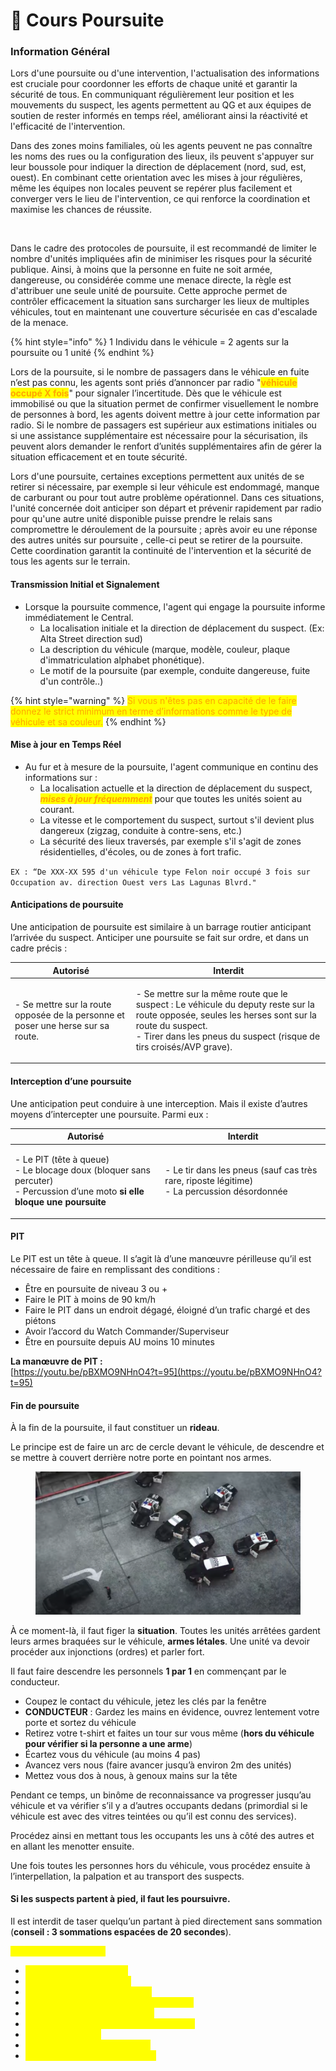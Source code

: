 # 🚨 Cours Poursuite

### Information Général

Lors d'une poursuite ou d'une intervention, l'actualisation des informations est cruciale pour coordonner les efforts de chaque unité et garantir la sécurité de tous. En communiquant régulièrement leur position et les mouvements du suspect, les agents permettent au QG et aux équipes de soutien de rester informés en temps réel, améliorant ainsi la réactivité et l'efficacité de l'intervention.

Dans des zones moins familiales, où les agents peuvent ne pas connaître les noms des rues ou la configuration des lieux, ils peuvent s'appuyer sur leur boussole pour indiquer la direction de déplacement (nord, sud, est, ouest). En combinant cette orientation avec les mises à jour régulières, même les équipes non locales peuvent se repérer plus facilement et converger vers le lieu de l'intervention, ce qui renforce la coordination et maximise les chances de réussite.

<figure><img src="https://lh7-rt.googleusercontent.com/slidesz/AGV_vUexdPTh2rq2MHRGEXg2qI_0sKYti4lTuV3hk2fBYVxmo3MrVPkEzMoMlYWkk-3hURXWGySlUH-z7JrU1uEX7teFI9Kh0NLb16NjGytPkHjRUPXA_749yquky12nHg9PsZPlpjg53tgUIU29joKMuZSAyOmNpw=s2048?key=wGrZXoek1RhxsHYyYIsIj61J" alt=""><figcaption></figcaption></figure>

Dans le cadre des protocoles de poursuite, il est recommandé de limiter le nombre d'unités impliquées afin de minimiser les risques pour la sécurité publique. Ainsi, à moins que la personne en fuite ne soit armée, dangereuse, ou considérée comme une menace directe, la règle est d'attribuer une seule unité de poursuite. Cette approche permet de contrôler efficacement la situation sans surcharger les lieux de multiples véhicules, tout en maintenant une couverture sécurisée en cas d'escalade de la menace.

{% hint style="info" %}
1 Individu dans le véhicule = 2 agents sur la poursuite ou 1 unité
{% endhint %}

Lors de la poursuite, si le nombre de passagers dans le véhicule en fuite n’est pas connu, les agents sont priés d’annoncer par radio "<mark style="color:orange;">**véhicule occupé X fois**</mark>" pour signaler l’incertitude. Dès que le véhicule est immobilisé ou que la situation permet de confirmer visuellement le nombre de personnes à bord, les agents doivent mettre à jour cette information par radio. Si le nombre de passagers est supérieur aux estimations initiales ou si une assistance supplémentaire est nécessaire pour la sécurisation, ils peuvent alors demander le renfort d’unités supplémentaires afin de gérer la situation efficacement et en toute sécurité.

Lors d'une poursuite, certaines exceptions permettent aux unités de se retirer si nécessaire, par exemple si leur véhicule est endommagé, manque de carburant ou pour tout autre problème opérationnel. Dans ces situations, l'unité concernée doit anticiper son départ et prévenir rapidement par radio pour qu'une autre unité disponible puisse prendre le relais sans compromettre le déroulement de la poursuite ; après avoir eu une réponse des autres unités sur poursuite , celle-ci peut se retirer de la poursuite. Cette coordination garantit la continuité de l'intervention et la sécurité de tous les agents sur le terrain.

#### Transmission Initial et Signalement

* Lorsque la poursuite commence, l'agent qui engage la poursuite informe immédiatement le Central.
  * La localisation initiale et la direction de déplacement du suspect. (Ex: Alta Street direction sud)
  * La description du véhicule (marque, modèle, couleur, plaque d'immatriculation alphabet phonétique).
  * Le motif de la poursuite (par exemple, conduite dangereuse, fuite d'un contrôle..)

{% hint style="warning" %}
<mark style="color:orange;">Si vous n'êtes pas en capacité de le faire donnez le strict minimum en terme d’informations comme le type de véhicule et sa couleur.</mark>
{% endhint %}

#### Mise à jour en Temps Réel

* Au fur et à mesure de la poursuite, l'agent communique en continu des informations sur :
  * La localisation actuelle et la direction de déplacement du suspect, _<mark style="color:orange;">**mises à jour fréquemment**</mark>_ pour que toutes les unités soient au courant.
  * La vitesse et le comportement du suspect, surtout s'il devient plus dangereux (zigzag, conduite à contre-sens, etc.)
  * La sécurité des lieux traversés, par exemple s'il s'agit de zones résidentielles, d'écoles, ou de zones à fort trafic.

`EX : “De XXX-XX 595 d'un véhicule type Felon noir occupé 3 fois sur Occupation av. direction Ouest vers Las Lagunas Blvrd."`

#### Anticipations de poursuite

Une anticipation de poursuite est similaire à un barrage routier anticipant l’arrivée du suspect. Anticiper une poursuite se fait sur ordre, et dans un cadre précis :

| **Autorisé**                                                                     | **Interdit**                                                                                                                                                                                                                     |
| -------------------------------------------------------------------------------- | -------------------------------------------------------------------------------------------------------------------------------------------------------------------------------------------------------------------------------- |
| - Se mettre sur la route opposée de la personne et poser une herse sur sa route. | <p>- Se mettre sur la même route que le suspect : Le véhicule du deputy reste sur la route opposée, seules les herses sont sur la route du suspect.<br>- Tirer dans les pneus du suspect (risque de tirs croisés/AVP grave).</p> |

#### Interception d’une poursuite

Une anticipation peut conduire à une interception. Mais il existe d’autres moyens d’intercepter une poursuite. Parmi eux :

| **Autorisé**                                                                                                                                         | **Interdit**                                                                                         |
| ---------------------------------------------------------------------------------------------------------------------------------------------------- | ---------------------------------------------------------------------------------------------------- |
| <p>- Le PIT (tête à queue)<br>- Le blocage doux (bloquer sans percuter)<br>- Percussion d’une moto <strong>si elle bloque une poursuite</strong></p> | <p>- Le tir dans les pneus (sauf cas très rare, riposte légitime)<br>- La percussion désordonnée</p> |

#### PIT

Le PIT est un tête à queue. Il s’agit là d’une manœuvre périlleuse qu’il est nécessaire de faire en remplissant des conditions :

* Être en poursuite de niveau 3 ou +
* Faire le PIT à moins de 90 km/h
* Faire le PIT dans un endroit dégagé, éloigné d’un trafic chargé et des piétons
* Avoir l’accord du Watch Commander/Superviseur
* Être en poursuite depuis AU moins 10 minutes

**La manœuvre de PIT :**\
[https://youtu.be/pBXMO9NHnO4?t=95](https://youtu.be/pBXMO9NHnO4?t=95)

#### Fin de poursuite

À la fin de la poursuite, il faut constituer un **rideau**.

Le principe est de faire un arc de cercle devant le véhicule, de descendre et se mettre à couvert derrière notre porte en pointant nos armes.

<figure><img src="../.gitbook/assets/image (8) (1).png" alt=""><figcaption></figcaption></figure>

À ce moment-là, il faut figer la **situation**. Toutes les unités arrêtées gardent leurs armes braquées sur le véhicule, **armes létales**. Une unité va devoir procéder aux injonctions (ordres) et parler fort.

Il faut faire descendre les personnels **1 par 1** en commençant par le conducteur.

* Coupez le contact du véhicule, jetez les clés par la fenêtre
* **CONDUCTEUR** : Gardez les mains en évidence, ouvrez lentement votre porte et sortez du véhicule
* Retirez votre t-shirt et faites un tour sur vous même (**hors du véhicule pour vérifier si la personne a une arme**)
* Écartez vous du véhicule (au moins 4 pas)
* Avancez vers nous (faire avancer jusqu’à environ 2m des unités)
* Mettez vous dos à nous, à genoux mains sur la tête

Pendant ce temps, un binôme de reconnaissance va progresser jusqu’au véhicule et va vérifier s’il y a d’autres occupants dedans (primordial si le véhicule est avec des vitres teintées ou qu’il est connu des services).

Procédez ainsi en mettant tous les occupants les uns à côté des autres et en allant les menotter ensuite.

Une fois toutes les personnes hors du véhicule, vous procédez ensuite à l’interpellation, la palpation et au transport des suspects.

#### **Si les suspects partent à pied, il faut les poursuivre.**

Il est interdit de taser quelqu’un partant à pied directement sans sommation (**conseil : 3 sommations espacées de 20 secondes**).

<mark style="color:yellow;">Exemple d’injonctions :</mark>

* <mark style="color:yellow;">POLICE, STOPPEZ VOUS</mark>
* <mark style="color:yellow;">POLICE, NE BOUGEZ PAS</mark>
* <mark style="color:yellow;">POLICE, FACE CONTRE TERRE</mark>
* <mark style="color:yellow;">POLICE, À GENOUX, MAIN SUR LA TÊTE</mark>
* <mark style="color:yellow;">POLICE, LÂCHEZ VOTRE ARME</mark>
* <mark style="color:yellow;">POLICE, MARCHEZ AU SON DE MA VOIX</mark>
* <mark style="color:yellow;">POLICE, RECULEZ</mark>
* <mark style="color:yellow;">POLICE, MAINS EN ÉVIDENCE</mark>
* <mark style="color:yellow;">POLICE, MONTREZ VOS MAINS</mark>
